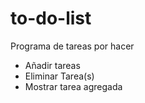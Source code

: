 # to-do-list
Programa de tareas por hacer

- Añadir tareas
- Eliminar Tarea(s)
- Mostrar tarea agregada
